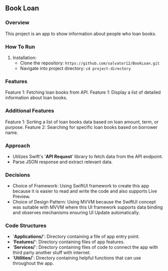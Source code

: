 ## Book Loan

### Overview
This project is an app to show information about people who loan books.

### How To Run
1. Installation:
   - Clone the repository:
     ```https://github.com/salvator12/BookLoan.git```
   - Navigate into project directory:
     ```cd project-directory```

### Features
Feature 1: Fetching loan books from API.
Feature 1: Display a list of detailed information about loan books.

### Additional Features
Feature 1: Sorting a list of loan books data based on loan amount, term, or purpose.
Feature 2: Searching for specific loan books based on borrower name.

### Approach
- Utilizes Swift's '**API Request**' library to fetch data from the API endpoint.
- Parse JSON response and extract relevant data.

### Decisions
- Choice of Framework: Using SwiftUI framework to create this app because it is easier to read and write the code and also supports Live Preview.
- Choice of Design Pattern: Using MVVM because the SwiftUI concept was suitable with MVVM where this UI framework supports data binding and observes mechanisms ensuring UI Update automatically.

### Code Structures
- '**Applications/**': Directory containing a file of app entry point.
- '**Features/**': Directory containing files of app features.
- '**Services/**': Directory containing files of code to connect the app with third party another stuff with internet.
- '**Utilities/**': Directory containing helpful functions that can use throughout the app.



